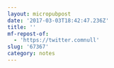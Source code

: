 ```yaml
---
layout: micropubpost
date: '2017-03-03T18:42:47.236Z'
title: ''
mf-repost-of:
  - 'https://twitter.comnull'
slug: '67367'
category: notes
---
```

